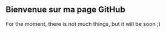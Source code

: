 ## Bienvenue sur ma page GitHub

For the moment, there is not much things, but it will be soon ;)


